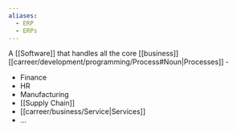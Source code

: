 ```yaml
---
aliases:
  - ERP
  - ERPs
---
```

A [[Software]] that handles all the core [[business]] [[carreer/development/programming/Process#Noun|Processes]] - 
- Finance
- HR
- Manufacturing
- [[Supply Chain]]
- [[carreer/business/Service|Services]]
- ...